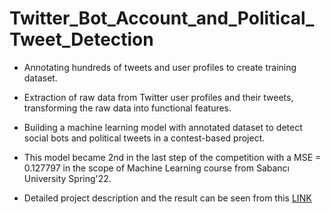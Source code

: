 # Twitter_Bot_Account_and_Political_Tweet_Detection

* Annotating hundreds of tweets and user profiles to create training dataset.
* Extraction of raw data from Twitter user profiles and their tweets, transforming the raw data into functional features.
* Building a machine learning model with annotated dataset to detect social bots and political tweets in a contest-based project. 
* This model became 2nd in the last step of the competition with a MSE = 0.127797 in the scope of Machine Learning course from Sabancı University Spring'22.

* Detailed project description and the result can be seen from this [LINK](http://www.onurvarol.com/Annotation-CS412-202201/)
